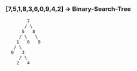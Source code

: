 
### [7,5,1,8,3,6,0,9,4,2] -> Binary-Search-Tree 

```    
        7
       / \
      5   8
     / \   \
    1   6   9
   / \     
  0   3    
     / \
    2   4 
``` 